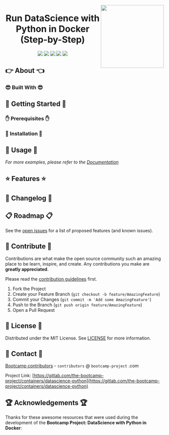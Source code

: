 <a href="https://bootcamp-project.com/" target="_blank"><img src="https://bootcamp-project.com/tbcp.svg" align="right" height="200" /></a>

<h1 align="center">Run DataScience with Python in Docker (Step-by-Step)</h1>

<div align="center">
<img src="https://img.shields.io/docker/v/tbcp/datascience-python?style=for-the-badge" />
<img src="https://img.shields.io/docker/image-size/tbcp/datascience-python?style=for-the-badge" />
<img src="https://img.shields.io/docker/pulls/tbcp/datascience-python?style=for-the-badge" />
<img src="https://img.shields.io/docker/stars/tbcp/datascience-python?style=for-the-badge" />
<img src="https://img.shields.io/badge/Bootcamp-Project-blue?style=for-the-badge" />
</div>

## 👉 About 👈

### 😎 Built With 😎

## 📖 Getting Started 📖

### ✋ Prerequisites ✋

### 💪 Installation 💪

## 🚀 Usage 🚀

_For more examples, please refer to the [Documentation](https://data.rtfm.page)_

## ⭐️ Features ⭐️

## 📑 Changelog 📑

## 📋 Roadmap 📋

See the [open issues](https://gitlab.com/the-bootcamp-project/containers/datascience-python/-/issues) for a list of proposed features (and known issues).

## 🤝 Contribute 🤝

Contributions are what make the open source community such an amazing place to be learn, inspire, and create. Any contributions you make are **greatly appreciated**.

Please read the [contribution guidelines](contributing.md) first.

1. Fork the Project
2. Create your Feature Branch (`git checkout -b feature/AmazingFeature`)
3. Commit your Changes (`git commit -m 'Add some AmazingFeature'`)
4. Push to the Branch (`git push origin feature/AmazingFeature`)
5. Open a Pull Request

## 📜 License 📜

Distributed under the MIT License. See [LICENSE](LICENSE) for more information.

## 💌 Contact 💌

[Bootcamp contributors](https://bootcamp-project.com/) - `contributors` @ `bootcamp-project` .com

Project Link: [https://gitlab.com/the-bootcamp-project/containers/datascience-python](https://gitlab.com/the-bootcamp-project/containers/datascience-python)

## 🏆 Acknowledgements 🏆

Thanks for these awesome resources that were used during the development of the **Bootcamp Project: DataScience with Python in Docker**:
